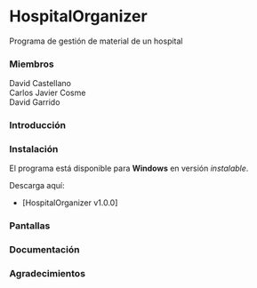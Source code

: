 # HospitalOrganizer
Programa de gestión de material de un hospital

### Miembros

David Castellano <br>
Carlos Javier Cosme <br>
David Garrido

### Introducción


### Instalación
El programa está disponible para **Windows** en versión *instalable*.

Descarga aquí:
* [HospitalOrganizer v1.0.0]

### Pantallas

### Documentación

### Agradecimientos
